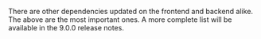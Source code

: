 There are other dependencies updated on the frontend and backend alike. The above are the most important ones. A more complete list will be available in the 9.0.0 release notes.